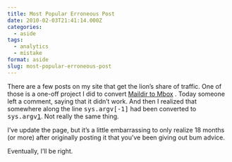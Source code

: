 ```yaml
---
title: Most Popular Erroneous Post
date: 2010-02-03T21:41:14.000Z
categories:
  - aside
tags:
  - analytics
  - mistake
format: aside
slug: most-popular-erroneous-post
---
```

There are a few posts on my site that get the lion’s share of traffic. One of those is a one-off project I did to convert [Maildir to Mbox][1] . Today someone left a comment, saying that it didn’t work. And then I realized that somewhere along the line <tt class="docutils literal"><span class="pre">sys.argv[-1]</span></tt> had been converted to <tt class="docutils literal">sys.argv[1]</tt>. Not really the same thing.

I’ve update the page, but it’s a little embarrassing to only realize 18 months (or more) after originally posting it that you’ve been giving out bum advice.

Eventually, I’ll be right.



 [1]: http://yergler.net/projects/one-off/maildir-to-mbox/
